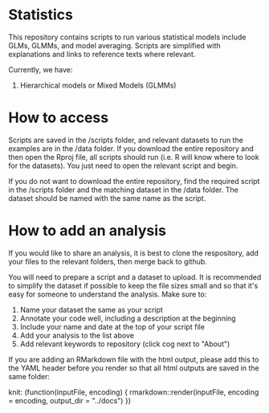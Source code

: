 # Statistics
This repository contains scripts to run various statistical models include GLMs, 
GLMMs, and model averaging. Scripts are simplified with explanations and links 
to reference texts where relevant.

Currently, we have:

1. Hierarchical models or Mixed Models (GLMMs)

# How to access
Scripts are saved in the /scripts folder, and relevant datasets to run the examples 
are in the /data folder. If you download the entire repository and then open the 
Rproj file, all scripts should run (i.e. R will know where to look for the 
datasets). You just need to open the relevant script and begin. 

If you do not want to download the entire repository, find the required script 
in the /scripts folder and the matching dataset in the /data folder. The dataset should
be named with the same name as the script.

# How to add an analysis
If you would like to share an analysis, it is best to clone the respository, add
your files to the relevant folders, then merge back to github. 

You will need to prepare a script and a dataset to upload. It is recommended to 
simplify the dataset if possible to keep the file sizes small and so that it's 
easy for someone to understand the analysis. Make sure to:
1. Name your dataset the same as your script
2. Annotate your code well, including a description at the beginning
3. Include your name and date at the top of your script file
4. Add your analysis to the list above
5. Add relevant keywords to repository (click cog next to "About")

If you are adding an RMarkdown file with the html output, please add this to the
YAML header before you render so that all html outputs are saved in the same 
folder:

knit: (function(inputFile, encoding) {
  rmarkdown::render(inputFile, encoding = encoding, output_dir = "../docs") })
